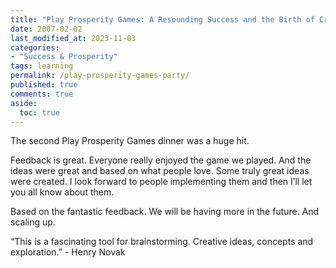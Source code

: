 ```yaml
---
title: "Play Prosperity Games: A Resounding Success and the Birth of Creative Ideas"
date: 2007-02-02
last_modified_at: 2023-11-03
categories:
- "Success & Prosperity"
tags: learning
permalink: /play-prosperity-games-party/
published: true
comments: true
aside:
  toc: true
---
```

The second Play Prosperity Games dinner was a huge hit.  
<!--more-->
Feedback is great.  Everyone really enjoyed the game we played.  And the ideas were great and based on what people love.  Some truly great ideas were created.  I look forward to people implementing them and then I’ll let you all know about them.

Based on the fantastic feedback.  We will be having more in the future.  And scaling up.

“This is a fascinating tool for brainstorming.  Creative ideas, concepts and exploration.” - Henry Novak